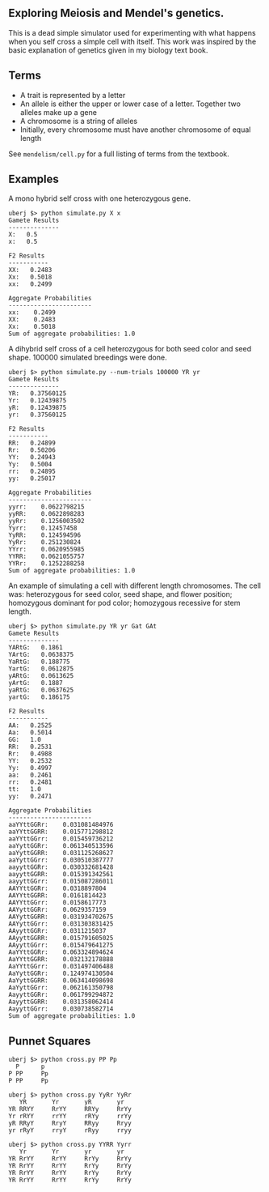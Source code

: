 Exploring Meiosis and Mendel's genetics.
----------------------------------------

This is a dead simple simulator used for experimenting with what happens when
you self cross a simple cell with itself. This work was inspired by the basic
explanation of genetics given in my biology text book.


Terms
-----
* A trait is represented by a letter
* An allele is either the upper or lower case of a letter. Together two alleles make up a gene
* A chromosome is a string of alleles
* Initially, every chromosome must have another chromosome of equal length

See `mendelism/cell.py` for a full listing of terms from the textbook.

Examples
--------
A mono hybrid self cross with one heterozygous gene.
```
uberj $> python simulate.py X x
Gamete Results
--------------
X:   0.5
x:   0.5

F2 Results
-----------
XX:   0.2483
Xx:   0.5018
xx:   0.2499

Aggregate Probabilities
-----------------------
xx:    0.2499
XX:    0.2483
Xx:    0.5018
Sum of aggregate probabilities: 1.0
```

A dihybrid self cross of a cell heterozygous for both seed color and seed shape. 100000 simulated breedings were done.
```
uberj $> python simulate.py --num-trials 100000 YR yr
Gamete Results
--------------
YR:   0.37560125
Yr:   0.12439875
yR:   0.12439875
yr:   0.37560125

F2 Results
-----------
RR:   0.24899
Rr:   0.50206
YY:   0.24943
Yy:   0.5004
rr:   0.24895
yy:   0.25017

Aggregate Probabilities
-----------------------
yyrr:    0.0622798215
yyRR:    0.0622898283
yyRr:    0.1256003502
Yyrr:    0.12457458
YyRR:    0.124594596
YyRr:    0.251230824
YYrr:    0.0620955985
YYRR:    0.0621055757
YYRr:    0.1252288258
Sum of aggregate probabilities: 1.0
```

An example of simulating a cell with different length chromosomes. The cell
was: heterozygous for seed color, seed shape, and flower position; homozygous
dominant for pod color; homozygous recessive for stem length.
```
uberj $> python simulate.py YR yr Gat GAt
Gamete Results
--------------
YARtG:   0.1861
YArtG:   0.0638375
YaRtG:   0.188775
YartG:   0.0612875
yARtG:   0.0613625
yArtG:   0.1887
yaRtG:   0.0637625
yartG:   0.186175

F2 Results
-----------
AA:   0.2525
Aa:   0.5014
GG:   1.0
RR:   0.2531
Rr:   0.4988
YY:   0.2532
Yy:   0.4997
aa:   0.2461
rr:   0.2481
tt:   1.0
yy:   0.2471

Aggregate Probabilities
-----------------------
aaYYttGGRr:    0.031081484976
aaYYttGGRR:    0.015771298812
aaYYttGGrr:    0.015459736212
aaYyttGGRr:    0.061340513596
aaYyttGGRR:    0.031125268627
aaYyttGGrr:    0.030510387777
aayyttGGRr:    0.030332681428
aayyttGGRR:    0.015391342561
aayyttGGrr:    0.015087286011
AAYYttGGRr:    0.0318897804
AAYYttGGRR:    0.0161814423
AAYYttGGrr:    0.0158617773
AAYyttGGRr:    0.0629357159
AAYyttGGRR:    0.031934702675
AAYyttGGrr:    0.031303831425
AAyyttGGRr:    0.0311215037
AAyyttGGRR:    0.015791605025
AAyyttGGrr:    0.015479641275
AaYYttGGRr:    0.063324894624
AaYYttGGRR:    0.032132178888
AaYYttGGrr:    0.031497406488
AaYyttGGRr:    0.124974130504
AaYyttGGRR:    0.063414098698
AaYyttGGrr:    0.062161350798
AayyttGGRr:    0.061799294872
AayyttGGRR:    0.031358062414
AayyttGGrr:    0.030738582714
Sum of aggregate probabilities: 1.0
```


Punnet Squares
--------------
```
uberj $> python cross.py PP Pp
  P      p
P PP     Pp
P PP     Pp

uberj $> python cross.py YyRr YyRr
   YR       Yr       yR       yr
YR RRYY     RrYY     RRYy     RrYy
Yr rRYY     rrYY     rRYy     rrYy
yR RRyY     RryY     RRyy     Rryy
yr rRyY     rryY     rRyy     rryy

uberj $> python cross.py YYRR Yyrr
   Yr       Yr       yr       yr
YR RrYY     RrYY     RrYy     RrYy
YR RrYY     RrYY     RrYy     RrYy
YR RrYY     RrYY     RrYy     RrYy
YR RrYY     RrYY     RrYy     RrYy
```
